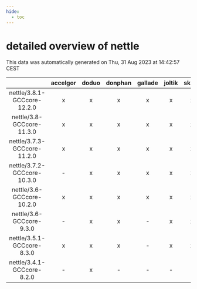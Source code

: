 ```yaml
---
hide:
  - toc
---
```


detailed overview of nettle
===========================


This data was automatically generated on Thu, 31 Aug 2023 at 14:42:57 CEST  

| |accelgor|doduo|donphan|gallade|joltik|skitty|swalot|victini|
| :---: | :---: | :---: | :---: | :---: | :---: | :---: | :---: | :---: |
|nettle/3.8.1-GCCcore-12.2.0|x|x|x|x|x|x|x|x|
|nettle/3.8-GCCcore-11.3.0|x|x|x|x|x|x|x|x|
|nettle/3.7.3-GCCcore-11.2.0|x|x|x|x|x|x|x|x|
|nettle/3.7.2-GCCcore-10.3.0|-|x|x|x|x|x|x|x|
|nettle/3.6-GCCcore-10.2.0|x|x|x|x|x|x|x|x|
|nettle/3.6-GCCcore-9.3.0|-|x|x|-|x|x|x|x|
|nettle/3.5.1-GCCcore-8.3.0|x|x|x|-|x|x|x|x|
|nettle/3.4.1-GCCcore-8.2.0|-|x|-|-|-|-|x|-|
